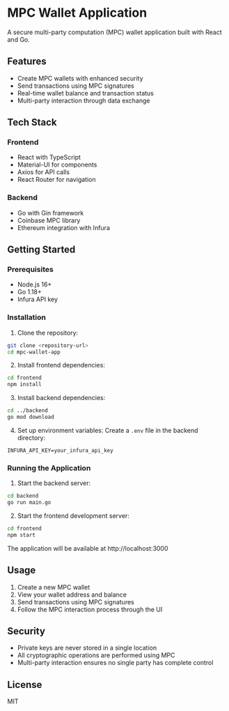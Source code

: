 # MPC Wallet Application

A secure multi-party computation (MPC) wallet application built with React and Go.

## Features

- Create MPC wallets with enhanced security
- Send transactions using MPC signatures
- Real-time wallet balance and transaction status
- Multi-party interaction through data exchange

## Tech Stack

### Frontend
- React with TypeScript
- Material-UI for components
- Axios for API calls
- React Router for navigation

### Backend
- Go with Gin framework
- Coinbase MPC library
- Ethereum integration with Infura

## Getting Started

### Prerequisites
- Node.js 16+
- Go 1.18+
- Infura API key

### Installation

1. Clone the repository:
```bash
git clone <repository-url>
cd mpc-wallet-app
```

2. Install frontend dependencies:
```bash
cd frontend
npm install
```

3. Install backend dependencies:
```bash
cd ../backend
go mod download
```

4. Set up environment variables:
Create a `.env` file in the backend directory:
```
INFURA_API_KEY=your_infura_api_key
```

### Running the Application

1. Start the backend server:
```bash
cd backend
go run main.go
```

2. Start the frontend development server:
```bash
cd frontend
npm start
```

The application will be available at http://localhost:3000

## Usage

1. Create a new MPC wallet
2. View your wallet address and balance
3. Send transactions using MPC signatures
4. Follow the MPC interaction process through the UI

## Security

- Private keys are never stored in a single location
- All cryptographic operations are performed using MPC
- Multi-party interaction ensures no single party has complete control

## License

MIT 